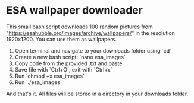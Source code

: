 # ESA wallpaper downloader

This small bash script downloads 100 random pictures from "https://esahubble.org/images/archive/wallpapers/"
in the resolution 1920x1200. You can use them as wallpapers.

1. Open terminal and navigate to your downloads folder using ´cd´
2. Create a new bash script: ´nano esa_images´
3. Copy code from the provided .txt and paste
4. Save file with ´Ctrl+O´, exit with ´Ctrl+x´
5. Run ´chmod +x esa_images´
6. Run ´./esa_images´

And that's it. All files will be stored in a directory in your downloads folder.
